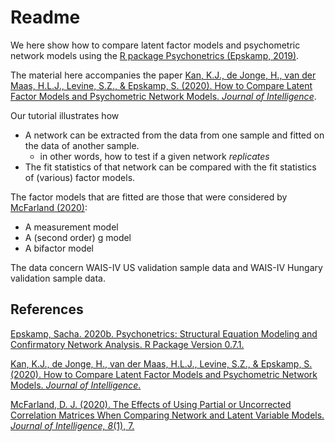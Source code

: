 # Readme

We here show how to compare latent factor models and psychometric network models using the [R package Psychonetrics (Epskamp, 2019)](https://cran.r-project.org/web/packages/psychonetrics/psychonetrics.pdf). 

The material here accompanies the paper [Kan, K.J., de Jonge, H., van der Maas, H.L.J., Levine, S.Z., & Epskamp, S. (2020). How to Compare Latent Factor Models and Psychometric Network Models. *Journal of Intelligence*](https://github.com/KJKan/mcfarland/blob/master/jintelligence-844295.pdf).

Our tutorial illustrates how
-  A network can be extracted from the data from one sample and fitted on the data of another sample. 
     - in other words, how to test if a given network *replicates*
- The fit statistics of that network can be compared with the fit statistics of (various) factor models. 

The factor models that are fitted are those that were considered by [McFarland (2020)](https://www.mdpi.com/2079-3200/8/1/7/htm):
- A measurement model                                           
- A (second order) g model                                                    
- A bifactor model                                                       

The data concern WAIS-IV US validation sample data and WAIS-IV Hungary validation sample data. 

## References

[Epskamp, Sacha. 2020b. Psychonetrics: Structural Equation Modeling and Confirmatory Network Analysis. R Package Version 0.7.1.](https://cran.r-project.org/web/packages/psychonetrics/psychonetrics.pdf)

[Kan, K.J., de Jonge, H., van der Maas, H.L.J., Levine, S.Z., & Epskamp, S. (2020). How to Compare Latent Factor Models and Psychometric Network Models. *Journal of Intelligence*.](https://github.com/KJKan/mcfarland/blob/master/jintelligence-844295.pdf)

[McFarland, D. J. (2020). The Effects of Using Partial or Uncorrected Correlation Matrices When Comparing Network and Latent Variable Models. *Journal of Intelligence, 8*(1), 7.](https://www.mdpi.com/2079-3200/8/1/7/htm)
